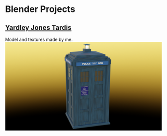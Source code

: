 # Blender Projects
## [Yardley Jones Tardis](Yardley_Jones_Tardis)
Model and textures made by me.
![Yardley Jones Tardis Final Render](Yardley_Jones_Tardis/YJT_Render.png)
